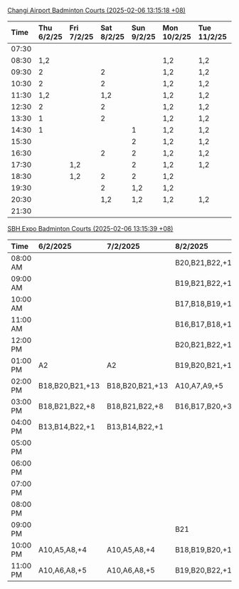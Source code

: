 [Changi Airport Badminton Courts (2025-02-06 13:15:18 +08)](https://www.carc.org.sg/FacilityBooking.aspx)

| Time   | Thu 6/2/25   | Fri 7/2/25   | Sat 8/2/25   | Sun 9/2/25   | Mon 10/2/25   | Tue 11/2/25   | Wed 12/2/25   |
|:-------|:-------------|:-------------|:-------------|:-------------|:--------------|:--------------|:--------------|
| 07:30  |              |              |              |              |               |               |               |
| 08:30  | 1,2          |              |              |              | 1,2           | 1,2           | 1,2           |
| 09:30  | 2            |              | 2            |              | 1,2           | 1,2           | 1,2           |
| 10:30  | 2            |              | 2            |              | 1,2           | 1,2           | 1,2           |
| 11:30  | 1,2          |              | 1,2          |              | 1,2           | 1,2           | 1,2           |
| 12:30  | 2            |              | 2            |              | 1,2           | 1,2           | 1,2           |
| 13:30  | 1            |              | 2            |              | 1,2           | 1,2           | 1,2           |
| 14:30  | 1            |              |              | 1            | 1,2           | 1,2           | 1,2           |
| 15:30  |              |              |              | 2            | 1,2           | 1,2           | 1,2           |
| 16:30  |              |              | 2            | 2            | 1,2           | 1,2           | 1,2           |
| 17:30  |              | 1,2          |              | 2            | 1,2           | 1,2           | 2             |
| 18:30  |              | 1,2          | 2            | 2            | 1,2           |               | 2             |
| 19:30  |              |              | 2            | 1,2          | 1,2           |               | 1,2           |
| 20:30  |              |              | 1,2          | 1,2          | 1,2           | 1,2           | 1,2           |
| 21:30  |              |              |              |              |               |               |               |

[SBH Expo Badminton Courts (2025-02-06 13:15:39 +08)](https://singaporebadmintonhall.getomnify.com/widgets/O3MRKGBH359GA55KHMG1RD)

| Time     | 6/2/2025        | 7/2/2025        | 8/2/2025        | 9/2/2025        | 10/2/2025       | 11/2/2025      | 12/2/2025      |
|:---------|:----------------|:----------------|:----------------|:----------------|:----------------|:---------------|:---------------|
| 08:00 AM |                 |                 | B20,B21,B22,+13 |                 | B20,B21,B22,+6  | B19,B21,B22,+9 | B19,B21,B22,+9 |
| 09:00 AM |                 |                 | B19,B21,B22,+15 |                 |                 | B19,B21,B22,+9 | B19,B21,B22,+9 |
| 10:00 AM |                 |                 | B17,B18,B19,+12 |                 |                 | B19,B21,B22,+6 | B19,B21,B22,+5 |
| 11:00 AM |                 |                 | B16,B17,B18,+11 |                 |                 | B20,B21,B22,+5 | B19,B21,B22,+6 |
| 12:00 PM |                 |                 | B20,B21,B22,+17 | A4,A6           |                 | B19,B21,B22,+9 | B19,B21,B22,+9 |
| 01:00 PM | A2              | A2              | B19,B20,B21,+18 |                 | A5,A7,A8,+4     | B19,B21,B22,+9 | B19,B21,B22,+9 |
| 02:00 PM | B18,B20,B21,+13 | B18,B20,B21,+13 | A10,A7,A9,+5    |                 |                 | B19,B21,B22,+6 | B19,B21,B22,+8 |
| 03:00 PM | B18,B21,B22,+8  | B18,B21,B22,+8  | B16,B17,B20,+3  |                 |                 | B12            | B19,B20,B21,+5 |
| 04:00 PM | B13,B14,B22,+1  | B13,B14,B22,+1  |                 |                 |                 |                | B13,B16,B21,+2 |
| 05:00 PM |                 |                 |                 |                 |                 | B12,B13,B14    |                |
| 06:00 PM |                 |                 |                 |                 |                 |                |                |
| 07:00 PM |                 |                 |                 |                 | A7,A8           |                |                |
| 08:00 PM |                 |                 |                 |                 | B20,B21,B22,+6  |                |                |
| 09:00 PM |                 |                 | B21             | B11,B13         | B20,B21,B22,+13 |                |                |
| 10:00 PM | A10,A5,A8,+4    | A10,A5,A8,+4    | B18,B19,B20,+15 | B20,B21,B22,+15 | A10,A8,A9,+7    |                |                |
| 11:00 PM | A10,A6,A8,+5    | A10,A6,A8,+5    | B19,B20,B22,+16 | B20,B21,B22,+16 | A10,A8,A9,+7    |                |                |
